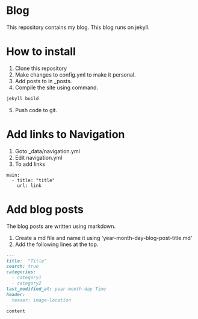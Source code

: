 # Blog
This repository contains my blog. This blog runs on jekyll.

# How to install

1. Clone this repository
2. Make changes to config.yml to make it personal.
3. Add posts to in _posts.
4. Compile the site using command.
```bash
jekyll build
```
5. Push code to git.

# Add links to Navigation

1. Goto _data/navigation.yml
2. Edit navigation.yml
3. To add links
```
main:
  - title: "title"
    url: link
```
# Add blog posts

The blog posts are written using markdown.
1. Create a md file and name it using 'year-month-day-blog-post-title.md'
2. Add the following lines at the top.
```markdown
---
title:  "Title"
search: true
categories: 
  - category1
  - category2
last_modified_at: year-month-day Time
header:
  teaser: image-location
---
content
```